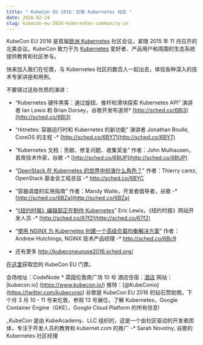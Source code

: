```yaml
---
title: " KubeCon EU 2016：伦敦 Kubernetes 社区 "
date: 2016-02-24
slug: kubecon-eu-2016-kubernetes-community-in
---
```


<!--
---
title: " KubeCon EU 2016: Kubernetes Community in London "
date: 2016-02-24
slug: kubecon-eu-2016-kubernetes-community-in
url: /blog/2016/02/Kubecon-Eu-2016-Kubernetes-Community-In
---
-->

<!--
KubeCon EU 2016 is the inaugural [European Kubernetes](http://kubernetes.io/) community conference that follows on the American launch in November 2015. KubeCon is fully dedicated to education and community engagement for[Kubernetes](http://kubernetes.io/) enthusiasts, production users and the surrounding ecosystem.
-->
KubeCon EU 2016 是首届[欧洲 Kubernetes](http://kubernetes.io/) 社区会议，紧随 2015 年 11 月召开的北美会议。KubeCon 致力于为 [Kubernetes](http://kubernetes.io/) 爱好者、产品用户和周围的生态系统提供教育和社区参与。

<!--
Come join us in London and hang out with hundreds from the Kubernetes community and experience a wide variety of deep technical expert talks and use cases.
-->
快来加入我们在伦敦，与 Kubernetes 社区的数百人一起出去，体验各种深入的技术专家讲座和用例。

<!--
Don’t miss these great speaker sessions at the conference:
-->
不要错过这些优质的演讲：

<!--
* “Kubernetes Hardware Hacks: Exploring the Kubernetes API Through Knobs, Faders, and Sliders” by Ian Lewis and Brian Dorsey, Developer Advocate, Google -* [http://sched.co/6Bl3](http://sched.co/6Bl3)

* “rktnetes: what's new with container runtimes and Kubernetes” by Jonathan Boulle, Developer and Team Lead at CoreOS -* [http://sched.co/6BY7](http://sched.co/6BY7)

* “Kubernetes Documentation: Contributing, fixing issues, collecting bounties” by John Mulhausen, Lead Technical Writer, Google -* [http://sched.co/6BUP](http://sched.co/6BUP)&nbsp;
* “[What is OpenStack's role in a Kubernetes world?](https://kubeconeurope2016.sched.org/event/6BYC/what-is-openstacks-role-in-a-kubernetes-world?iframe=yes&w=i:0;&sidebar=yes&bg=no#?iframe=yes&w=i:100;&sidebar=yes&bg=no)” By Thierry Carrez, Director of Engineering, OpenStack Foundation -* http://sched.co/6BYC
* “A Practical Guide to Container Scheduling” by Mandy Waite, Developer Advocate, Google -* [http://sched.co/6BZa](http://sched.co/6BZa)

* “[Kubernetes in Production in The New York Times newsroom](https://kubeconeurope2016.sched.org/event/67f2/kubernetes-in-production-in-the-new-york-times-newsroom?iframe=yes&w=i:0;&sidebar=yes&bg=no#?iframe=yes&w=i:100;&sidebar=yes&bg=no)” Eric Lewis, Web Developer, New York Times -* [http://sched.co/67f2](http://sched.co/67f2)
* “[Creating an Advanced Load Balancing Solution for Kubernetes with NGINX](https://kubeconeurope2016.sched.org/event/6Bc9/creating-an-advanced-load-balancing-solution-for-kubernetes-with-nginx?iframe=yes&w=i:0;&sidebar=yes&bg=no#?iframe=yes&w=i:100;&sidebar=yes&bg=no)” by Andrew Hutchings, Technical Product Manager, NGINX -* http://sched.co/6Bc9
* And many more http://kubeconeurope2016.sched.org/
-->

* “Kubernetes 硬件黑客：通过旋钮、推杆和滑块探索 Kubernetes API” 演讲者 Ian Lewis 和 Brian Dorsey，谷歌开发布道师* [http://sched.co/6Bl3](http://sched.co/6Bl3)

* “rktnetes: 容器运行时和 Kubernetes 的新功能” 演讲者 Jonathan Boulle, CoreOS 的主程 -* [http://sched.co/6BY7](http://sched.co/6BY7)

* “Kubernetes 文档：贡献、修复问题、收集奖金” 作者：John Mulhausen，首席技术作家，谷歌 -* [http://sched.co/6BUP](http://sched.co/6BUP)&nbsp;
* “[OpenStack 在 Kubernetes 的世界中扮演什么角色？](https://kubeconeurope2016.sched.org/event/6BYC/what-is-openstacks-role-in-a-kubernetes-world?iframe=yes&w=i:0;&sidebar=yes&bg=no#?iframe=yes&w=i:100;&sidebar=yes&bg=no)” 作者：Thierry carez, OpenStack 基金会工程总监 -* http://sched.co/6BYC
* “容器调度的实用指南” 作者：Mandy Waite，开发者倡导者，谷歌 -* [http://sched.co/6BZa](http://sched.co/6BZa)

* “[《纽约时报》编辑部正在制作 Kubernetes](https://kubeconeurope2016.sched.org/event/67f2/kubernetes-in-production-in-the-new-york-times-newsroom?iframe=yes&w=i:0;&sidebar=yes&bg=no#?iframe=yes&w=i:100;&sidebar=yes&bg=no)” Eric Lewis，《纽约时报》网站开发人员 -* [http://sched.co/67f2](http://sched.co/67f2)
* “[使用 NGINX 为 Kubernetes 创建一个高级负载均衡解决方案](https://kubeconeurope2016.sched.org/event/6Bc9/creating-an-advanced-load-balancing-solution-for-kubernetes-with-nginx?iframe=yes&w=i:0;&sidebar=yes&bg=no#?iframe=yes&w=i:100;&sidebar=yes&bg=no)” 作者：Andrew Hutchings, NGINX 技术产品经理 -* http://sched.co/6Bc9
* 还有更多 http://kubeconeurope2016.sched.org/

<!--
Get your KubeCon EU [tickets here](https://ti.to/kubecon/kubecon-eu-2016).
-->
[在这里](https://ti.to/kubecon/kubecon-eu-2016)获取您的 KubeCon EU 门票。

<!--
Venue Location: CodeNode * 10 South Pl, London, United Kingdom
Accommodations: [hotels](https://skillsmatter.com/contact-us#hotels)
Website: [kubecon.io](https://www.kubecon.io/)
Twitter: [@KubeConio](https://twitter.com/kubeconio) #KubeCon
Google is a proud Diamond sponsor of KubeCon EU 2016. Come to London next month, March 10th & 11th, and visit booth #13 to learn all about Kubernetes, Google Container Engine (GKE) and Google Cloud Platform!
-->
会场地址：CodeNode * 英国伦敦南广场 10 号
酒店住宿：[酒店](https://skillsmatter.com/contact-us)
网站：[kubecon.io] (https://www.kubecon.io/)
推特：[@KubeConio] (https://twitter.com/kubeconio)
谷歌是 KubeCon EU 2016 的钻石赞助商。下个月 3 月 10 - 11 号来伦敦，参观 13 号展位，了解 Kubernetes，Google Container Engine（GKE），Google Cloud Platform 的所有信息!

<!--
_KubeCon is organized by KubeAcademy, LLC, a community-driven group of developers focused on the education of developers and the promotion of Kubernetes._

-* Sarah Novotny, Kubernetes Community Manager, Google
-->

_KubeCon 是由 KubeAcademy、LLC 组织的，这是一个由社区驱动的开发者团体，专注于开发人员的教育和 kubernet.com 的推广
-* Sarah Novotny, 谷歌的 Kubernetes 社区经理

